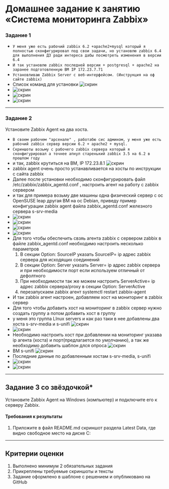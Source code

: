 # Домашнее задание к занятию «Система мониторинга Zabbix»

### Задание 1 

* `У меня уже есть рабочий zabbix 6.2 +apache2+mysql который я полностью сконфигурировал под свои задачи,
но установлю zabbix 6.4 для выполнения ДЗ ради интереса дабы посмотреть изменения в версии 6.4`
* `И так установлю zabbix последней версии + postgresql + apache2 на заранее подготовленную ВМ IP 172.23.7.71`
* `Установливаю Zabbix Server с веб-интерфейсом. (Инструкция на оф сайте zabbix)`
* Список команд для установки ![скрин](img/hw-02/1-0.png)
* ![скрин](img/hw-02/1-1.png)
* ![скрин](img/hw-02/1-1.1.png)
* ![скрин](img/hw-02/1-2.png)

---

### Задание 2 

Установите Zabbix Agent на два хоста.

* `В своем рабочем "арсенале" , работабю сис админом, у меня уже есть рабочий zabbix сервер версии 6.2 + apache2 + mysql.`
* `Скриншоты возьму с рабочего zabbix сервера который я сконфигурировал а точнее апнул старенький zabbix 3.5 на 6.2 в прошлом году`
* и так, zabbix крутиться на ВМ,  IP 172.23.8.1 ![скрин](img/hw-02/2-1.png)
* zabbix agent очень просто устанавливается на хосты по инструкции с сайта zabbix 
* Далее после установки необходимо сконфигурировать файл  /etc/zabbix/zabbix_agentd.conf , настроить агент на работу с zabbix сервером
* и так для примера возьму две машины одна физический сервер с ос OpenSUSE leap другая ВМ на ос Debian, приведу пример конфигурации zabbix agent файла zabbix_agentd.conf железного сервера s-srv-media
* ![скрин](img/hw-02/2-2.png)
* ![скрин](img/hw-02/2-3.png)
* ![скрин](img/hw-02/2-4.png)
* ![скрин](img/hw-02/2-5.png)
* Для того чтобы обеспечить свзяь агента zabbix  с сервером zabbix в файле zabbix_agentd.conf необходимо настроить несколько параметров
  1. В секции Option: SourceIP указать SourceIP= ip адрес zabbix сервера для исходящих соединений
  2. В секции Option: Server указать Server= ip адрес zabbix сервера и при необходимости порт если используем отличный от дефолтного
  3. При необходимости так же можем настроить ServerActive= ip адрес zabbix сервера/proxy в секции Option: ServerActive
  4. перезапускаем zabbix агент systemctl restart zabbix-agent
* И так zabbix агент настроен, добавляем хост на мониторинг в zabbix сервер
* Для того чтобы добавить хост на мониторинг в zabbix сервер нужно создать группу а потом добавить хост в группу
* у меня это группа LInux servers и как раз таки в нее добавлены два хоста s-srv-media и s-unifi ![скрин](img/hw-02/2-6.png)
* ![скрин](img/hw-02/2-7.png)
* Необходимо настроить хост при добавлении на мониторинг указава ip агента (хоста) и порт(предлагается по умолчанию), а так же необходимо добавить шаблон длся опроса ![скрин](img/hw-02/2-8.png)
* ВМ s-unifi ![скрин](img/hw-02/2-9.png)
* Последние данные по добавленным хостам s-srv-media, s-unifi
* ![скрин](img/hw-02/2-10.png)
* ![скрин](img/hw-02/2-11.png)
---
## Задание 3 со звёздочкой*
Установите Zabbix Agent на Windows (компьютер) и подключите его к серверу Zabbix.

#### Требования к результаты 
1. Приложите в файл README.md скриншот раздела Latest Data, где видно свободное место на диске C:
--- 

## Критерии оценки

1. Выполнено минимум 2 обязательных задания
2. Прикреплены требуемые скриншоты и тексты 
3. Задание оформлено в шаблоне с решением и опубликовано на GitHub



